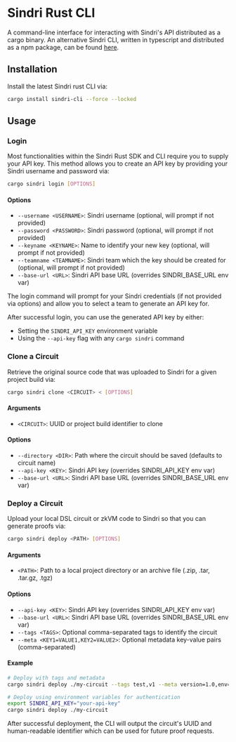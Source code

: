 # Sindri Rust CLI

A command-line interface for interacting with Sindri's API distributed as a cargo binary.
An alternative Sindri CLI, written in typescript and distributed as a npm package, can be found [here](https://github.com/Sindri-Labs/sindri-js).

## Installation

Install the latest Sindri rust CLI via:

```bash
cargo install sindri-cli --force --locked
```

## Usage

### Login

Most functionalities within the Sindri Rust SDK and CLI require you to supply your API key.
This method allows you to create an API key by providing your Sindri username and password via:

```bash
cargo sindri login [OPTIONS]
```

#### Options
- `--username <USERNAME>`: Sindri username (optional, will prompt if not provided)
- `--password <PASSWORD>`: Sindri password (optional, will prompt if not provided)
- `--keyname <KEYNAME>`: Name to identify your new key (optional, will prompt if not provided)
- `--teamname <TEAMNAME>`: Sindri team which the key should be created for (optional, will prompt if not provided)
- `--base-url <URL>`: Sindri API base URL (overrides SINDRI_BASE_URL env var)

The login command will prompt for your Sindri credentials (if not provided via options) and allow you to select a team to generate an API key for.

After successful login, you can use the generated API key by either:
- Setting the `SINDRI_API_KEY` environment variable
- Using the `--api-key` flag with any `cargo sindri` command


### Clone a Circuit

Retrieve the original source code that was uploaded to Sindri for a given project build via:

```bash
cargo sindri clone <CIRCUIT> < [OPTIONS]
```

#### Arguments
- `<CIRCUIT>`: UUID or project build identifier to clone

#### Options
- `--directory <DIR>`: Path where the circuit should be saved (defaults to circuit name)
- `--api-key <KEY>`: Sindri API key (overrides SINDRI_API_KEY env var)
- `--base-url <URL>`: Sindri API base URL (overrides SINDRI_BASE_URL env var)

### Deploy a Circuit

Upload your local DSL circuit or zkVM code to Sindri so that you can generate proofs via:

```bash
cargo sindri deploy <PATH> [OPTIONS]
```

#### Arguments
- `<PATH>`: Path to a local project directory or an archive file (.zip, .tar, .tar.gz, .tgz)

#### Options
- `--api-key <KEY>`: Sindri API key (overrides SINDRI_API_KEY env var)
- `--base-url <URL>`: Sindri API base URL (overrides SINDRI_BASE_URL env var)
- `--tags <TAGS>`: Optional comma-separated tags to identify the circuit
- `--meta <KEY1=VALUE1,KEY2=VALUE2>`: Optional metadata key-value pairs (comma-separated)

#### Example

```bash
# Deploy with tags and metadata
cargo sindri deploy ./my-circuit --tags test,v1 --meta version=1.0,env=staging --api-key=your-api-key

# Deploy using environment variables for authentication
export SINDRI_API_KEY="your-api-key"
cargo sindri deploy ./my-circuit
```

After successful deployment, the CLI will output the circuit's UUID and human-readable identifier which can be used for future proof requests.
